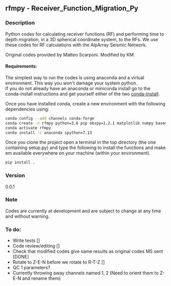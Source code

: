 ## rfmpy - Receiver_Function_Migration_Py

### Description 
Python codes for calculating receiver functions (RF) and 
performing time to depth migration, in a 3D spherical coordinate system, to the RFs. 
We use these codes for RF calculations with the AlpArray Seismic Network. 

Original codes provided by Matteo Scarponi.
Modified by KM.

#### Requirements:
The simplest way to run the codes is using anaconda and a virtual environment.
This way you won't damage your system python.  
If you do not already have an anaconda or miniconda install go to the
conda-install instructions and get yourself either of the two [conda-install](https://docs.conda.io/en/latest/miniconda.html).

Once you have installed conda, create a new environment with the following dependencies using:
```bash
conda config --add channels conda-forge
conda create -n rfmpy python=3.6 pip obspy=1.2.1 matplotlib numpy basemap cartopy shapely fortran-compiler
conda activate rfmpy
conda install -c anaconda ipython=7.13
```

Once you clone the project open a terminal in the top directory (the one containing setup.py) and type the following to install the functions and make em available everywhere on your machine (within your environment).

```bash
pip install .
```


### Version
0.0.1

### Note
Codes are currently at development and are subject to 
change at any time and without warning.
 
### To do: ###
* Write tests []
* Code review/editing []
* Check that modified codes give same results as original codes MS sent [DONE]
* Rotate to Z-E-N before we rotate to R-T-Z []
* QC 1 parameters?
* Currently throwing away channels named 1, 2 (Need to orient them to Z-E-N and rename them)

